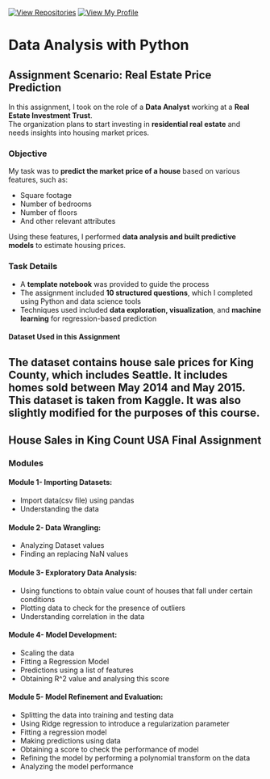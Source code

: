 [![View Repositories](https://img.shields.io/badge/View-My_Repositories-blue?logo=GitHub)](https://github.com/Yulia-Momotyuk?tab=repositories)
[![View My Profile](https://img.shields.io/badge/View-My_Profile-green?logo=GitHub)](https://github.com/Yulia-Momotyuk)
# Data Analysis with Python

##  Assignment Scenario: Real Estate Price Prediction

In this assignment, I took on the role of a **Data Analyst** working at a **Real Estate Investment Trust**.  
The organization plans to start investing in **residential real estate** and needs insights into housing market prices.


### Objective

My task was to **predict the market price of a house** based on various features, such as:
- Square footage  
- Number of bedrooms  
- Number of floors  
- And other relevant attributes  

Using these features, I performed **data analysis and built predictive models** to estimate housing prices.


### Task Details

- A **template notebook** was provided to guide the process  
- The assignment included **10 structured questions**, which I completed using Python and data science tools  
- Techniques used included **data exploration, visualization**, and **machine learning** for regression-based prediction  

#### Dataset Used in this Assignment
The dataset contains house sale prices for King County, which includes Seattle. It includes homes sold between May 2014 and May 2015. This dataset is taken from Kaggle. It was also slightly modified for the purposes of this course.
---
## House Sales in King Count USA Final Assignment

### Modules

#### Module 1- Importing Datasets:
- Import data(csv file) using pandas
- Understanding the data

#### Module 2- Data Wrangling:
- Analyzing Dataset values
- Finding an replacing NaN values

#### Module 3- Exploratory Data Analysis:
- Using functions to obtain value count of houses that fall under certain conditions
- Plotting data to check for the presence of outliers
- Understanding correlation in the data

#### Module 4- Model Development:
- Scaling the data
- Fitting a Regression Model
- Predictions using a list of features
- Obtaining R^2 value and analysing this score

#### Module 5- Model Refinement and Evaluation:
- Splitting the data into training and testing data
- Using Ridge regression to introduce a regularization parameter
- Fitting a regression model
- Making predictions using data
- Obtaining a score to check the performance of model
- Refining the model by performing a polynomial transform on the data
- Analyzing the model performance
